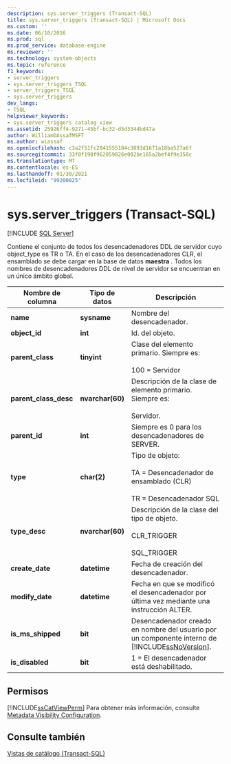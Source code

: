 ```yaml
---
description: sys.server_triggers (Transact-SQL)
title: sys.server_triggers (Transact-SQL) | Microsoft Docs
ms.custom: ''
ms.date: 06/10/2016
ms.prod: sql
ms.prod_service: database-engine
ms.reviewer: ''
ms.technology: system-objects
ms.topic: reference
f1_keywords:
- server_triggers
- sys.server_triggers_TSQL
- server_triggers_TSQL
- sys.server_triggers
dev_langs:
- TSQL
helpviewer_keywords:
- sys.server_triggers catalog view
ms.assetid: 25926ff4-9271-45bf-bc32-d5d3344bd47a
author: WilliamDAssafMSFT
ms.author: wiassaf
ms.openlocfilehash: c3a2f51fc2041555184c3893d1671a18ba527a6f
ms.sourcegitcommit: 33f0f190f962059826e002be165a2bef4f9e350c
ms.translationtype: MT
ms.contentlocale: es-ES
ms.lasthandoff: 01/30/2021
ms.locfileid: "99200825"
---
```

# <a name="sysserver_triggers-transact-sql"></a>sys.server_triggers (Transact-SQL)
[!INCLUDE [SQL Server](../../includes/applies-to-version/sqlserver.md)]

  Contiene el conjunto de todos los desencadenadores DDL de servidor cuyo object_type es TR o TA. En el caso de los desencadenadores CLR, el ensamblado se debe cargar en la base de datos **maestra** . Todos los nombres de desencadenadores DDL de nivel de servidor se encuentran en un único ámbito global.  
  
|Nombre de columna|Tipo de datos|Descripción|  
|-----------------|---------------|-----------------|  
|**name**|**sysname**|Nombre del desencadenador.|  
|**object_id**|**int**|Id. del objeto.|  
|**parent_class**|**tinyint**|Clase del elemento primario. Siempre es:<br /><br /> 100 = Servidor|  
|**parent_class_desc**|**nvarchar(60)**|Descripción de la clase de elemento primario. Siempre es:<br /><br /> Servidor.|  
|**parent_id**|**int**|Siempre es 0 para los desencadenadores de SERVER.|  
|**type**|**char(2)**|Tipo de objeto:<br /><br /> TA = Desencadenador de ensamblado (CLR)<br /><br /> TR = Desencadenador SQL|  
|**type_desc**|**nvarchar(60)**|Descripción de la clase del tipo de objeto.<br /><br /> CLR_TRIGGER<br /><br /> SQL_TRIGGER|  
|**create_date**|**datetime**|Fecha de creación del desencadenador.|  
|**modify_date**|**datetime**|Fecha en que se modificó el desencadenador por última vez mediante una instrucción ALTER.|  
|**is_ms_shipped**|**bit**|Desencadenador creado en nombre del usuario por un componente interno de [!INCLUDE[ssNoVersion](../../includes/ssnoversion-md.md)].|  
|**is_disabled**|**bit**|1 = El desencadenador está deshabilitado.|  
  
## <a name="permissions"></a>Permisos  
 [!INCLUDE[ssCatViewPerm](../../includes/sscatviewperm-md.md)] Para obtener más información, consulte [Metadata Visibility Configuration](../../relational-databases/security/metadata-visibility-configuration.md).  
  
## <a name="see-also"></a>Consulte también  
 [Vistas de catálogo &#40;Transact-SQL&#41;](../../relational-databases/system-catalog-views/catalog-views-transact-sql.md)  
  
  
